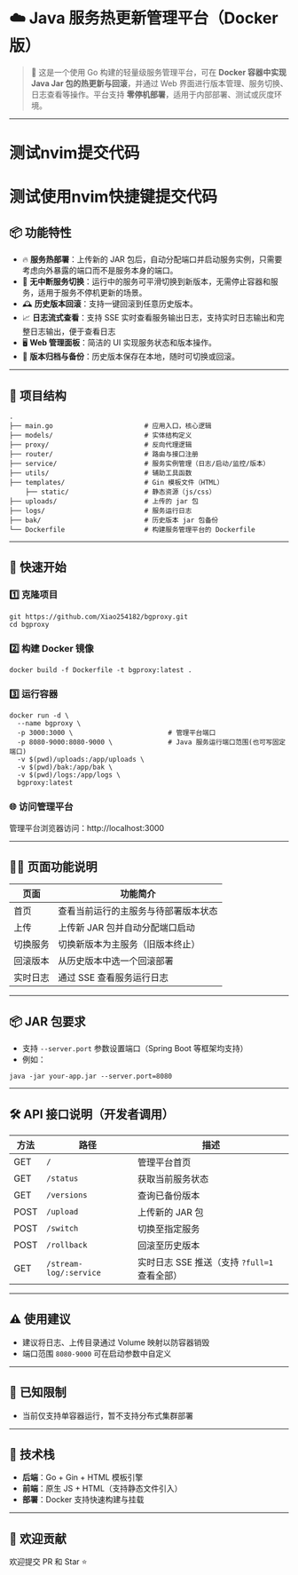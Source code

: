 # ☁️ Java 服务热更新管理平台（Docker 版）

> 🧩 这是一个使用 Go 构建的轻量级服务管理平台，可在 **Docker 容器中实现 Java Jar 包的热更新与回滚**，并通过 Web 界面进行版本管理、服务切换、日志查看等操作。平台支持 **零停机部署**，适用于内部部署、测试或灰度环境。

---

# 测试nvim提交代码
# 测试使用nvim快捷键提交代码
 

## 📦 功能特性

- 🔥 **服务热部署**：上传新的 JAR 包后，自动分配端口并启动服务实例，只需要考虑向外暴露的端口而不是服务本身的端口。
- 🔁 **无中断服务切换**：运行中的服务可平滑切换到新版本，无需停止容器和服务，适用于服务不停机更新的场景。
- 🕰 **历史版本回滚**：支持一键回滚到任意历史版本。
- 📈 **日志流式查看**：支持 SSE 实时查看服务输出日志，支持实时日志输出和完整日志输出，便于查看日志
- 🖥 **Web 管理面板**：简洁的 UI 实现服务状态和版本操作。
- 📁 **版本归档与备份**：历史版本保存在本地，随时可切换或回滚。

---

## 🧱 项目结构

```shell
.
├── main.go                       # 应用入口，核心逻辑 
├── models/                       # 实体结构定义 
├── proxy/                        # 反向代理逻辑 
├── router/                       # 路由与接口注册 
├── service/                      # 服务实例管理（日志/启动/监控/版本） 
├── utils/                        # 辅助工具函数 
├── templates/                    # Gin 模板文件（HTML） 
    ├── static/                   # 静态资源（js/css） 
├── uploads/                      # 上传的 jar 包
├── logs/                         # 服务运行日志 
├── bak/                          # 历史版本 jar 包备份 
└── Dockerfile                    # 构建服务管理平台的 Dockerfile
```

------

## 🚀 快速开始

### 1️⃣ 克隆项目

```shell
git https://github.com/Xiao254182/bgproxy.git
cd bgproxy
```

### 2️⃣ 构建 Docker 镜像

```shell
docker build -f Dockerfile -t bgproxy:latest .
```

### 3️⃣ 运行容器

```shell
docker run -d \
  --name bgproxy \
  -p 3000:3000 \                        # 管理平台端口
  -p 8080-9000:8080-9000 \              # Java 服务运行端口范围(也可写固定端口)
  -v $(pwd)/uploads:/app/uploads \
  -v $(pwd)/bak:/app/bak \
  -v $(pwd)/logs:/app/logs \
  bgproxy:latest
```

### 🌐 访问管理平台

管理平台浏览器访问：http://localhost:3000

------

## 🧑‍💻 页面功能说明

| 页面     | 功能简介                             |
| -------- | ------------------------------------ |
| 首页     | 查看当前运行的主服务与待部署版本状态 |
| 上传     | 上传新 JAR 包并自动分配端口启动      |
| 切换服务 | 切换新版本为主服务（旧版本终止）     |
| 回滚版本 | 从历史版本中选一个回滚部署           |
| 实时日志 | 通过 SSE 查看服务运行日志            |

------

## 📦 JAR 包要求

- 支持 `--server.port` 参数设置端口（Spring Boot 等框架均支持）
- 例如：

```shell
java -jar your-app.jar --server.port=8080
```

------

## 🛠 API 接口说明（开发者调用）

| 方法 | 路径                   | 描述                                         |
| ---- | ---------------------- | -------------------------------------------- |
| GET  | `/`                    | 管理平台首页                                 |
| GET  | `/status`              | 获取当前服务状态                             |
| GET  | `/versions`            | 查询已备份版本                               |
| POST | `/upload`              | 上传新的 JAR 包                              |
| POST | `/switch`              | 切换至指定服务                               |
| POST | `/rollback`            | 回滚至历史版本                               |
| GET  | `/stream-log/:service` | 实时日志 SSE 推送（支持 `?full=1` 查看全部） |

------
## ⚠️ 使用建议
- 建议将日志、上传目录通过 Volume 映射以防容器销毁
- 端口范围 `8080-9000` 可在启动参数中自定义

------

## 🚧 已知限制

- 当前仅支持单容器运行，暂不支持分布式集群部署
------

## 🧰 技术栈

- **后端**：Go + Gin + HTML 模板引擎
- **前端**：原生 JS + HTML（支持静态文件引入）
- **部署**：Docker 支持快速构建与挂载

------
## 🤝 欢迎贡献

欢迎提交 PR 和 Star ⭐️
